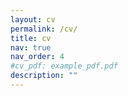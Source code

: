 ```yaml
---
layout: cv
permalink: /cv/
title: cv
nav: true
nav_order: 4
#cv_pdf: example_pdf.pdf
description: ""
---
```

